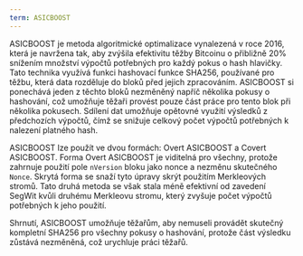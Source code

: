 ```yaml
---
term: ASICBOOST
---
```


ASICBOOST je metoda algoritmické optimalizace vynalezená v roce 2016, která je navržena tak, aby zvýšila efektivitu těžby Bitcoinu o přibližně 20% snížením množství výpočtů potřebných pro každý pokus o hash hlavičky. Tato technika využívá funkci hashovací funkce SHA256, používané pro těžbu, která data rozděluje do bloků před jejich zpracováním. ASICBOOST si ponechává jeden z těchto bloků nezměněný napříč několika pokusy o hashování, což umožňuje těžaři provést pouze část práce pro tento blok při několika pokusech. Sdílení dat umožňuje opětovné využití výsledků z předchozích výpočtů, čímž se snižuje celkový počet výpočtů potřebných k nalezení platného hash.

ASICBOOST lze použít ve dvou formách: Overt ASICBOOST a Covert ASICBOOST. Forma Overt ASICBOOST je viditelná pro všechny, protože zahrnuje použití pole `nVersion` bloku jako nonce a nezměnu skutečného `Nonce`. Skrytá forma se snaží tyto úpravy skrýt použitím Merkleových stromů. Tato druhá metoda se však stala méně efektivní od zavedení SegWit kvůli druhému Merkleovu stromu, který zvyšuje počet výpočtů potřebných k jeho použití.

Shrnutí, ASICBOOST umožňuje těžařům, aby nemuseli provádět skutečný kompletní SHA256 pro všechny pokusy o hashování, protože část výsledku zůstává nezměněná, což urychluje práci těžařů.